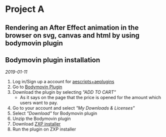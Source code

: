 # Project A 
## Rendering an After Effect animation in the browser on svg, canvas and html by using bodymovin plugin
## Bodymovin plugin installation
*2019-01-11*

1. Log in/Sign up a account for [aescripts+aeplugins](https://aescripts.com/)
2. Go to [Bodymovin Plugin](https://aescripts.com/bodymovin/)
3. Download the plugin by selecting *"ADD TO CART"*
    - As it says on the page that the price is opened for the amount which users want to pay. 
4. Go to your account and select *"My Downloads & Licenses"*
5. Select *"Download"* for Bodymovin plugin
6. Unzip the Bodymovin plugin
7. Download [ZXP installer](http://aescripts.com/learn/zxp-installer/)
8. Run the plugin on ZXP installer
